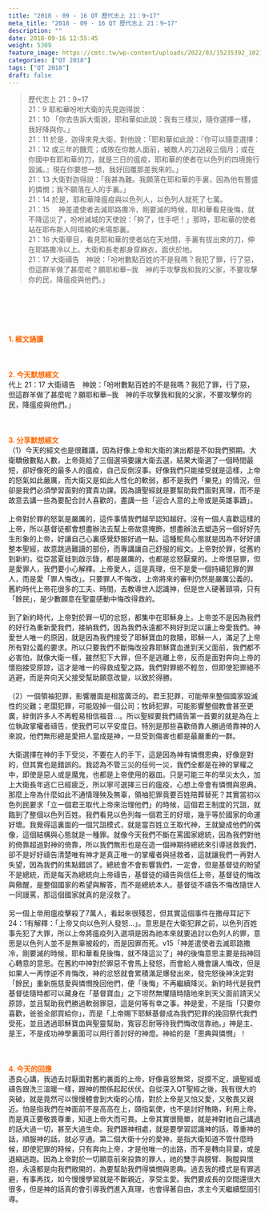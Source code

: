 ```yaml
---
title: "2018 - 09 - 16 QT 歷代志上 21：9~17"
meta_title: "2018 - 09 - 16 QT 歷代志上 21：9~17"
description: ""
date: 2018-09-16 12:55:45
weight: 5309
feature_image: https://cmtc.tw/wp-content/uploads/2022/03/15235392_10211799862337740_180693556567566654_o-1.webp
categories: ["QT 2018"]
tags: ["QT 2018"]
draft: false
---
```


<blockquote>歷代志上 21：9~17<br />
21：9 耶和華吩咐大衛的先見迦得說：<br />
21：10 「你去告訴大衛說，耶和華如此說：我有三樣災，隨你選擇一樣，我好降與你。」<br />
21：11 於是，迦得來見大衛，對他說：「耶和華如此說：『你可以隨意選擇：<br />
21：12 或三年的饑荒；或敗在你敵人面前，被敵人的刀追殺三個月；或在你國中有耶和華的刀，就是三日的瘟疫，耶和華的使者在以色列的四境施行毀滅。』現在你要想一想，我好回覆那差我來的。」<br />
21：13 大衛對迦得說：「我甚為難。我願落在耶和華的手裏，因為他有豐盛的憐憫；我不願落在人的手裏。」<br />
21：14 於是，耶和華降瘟疫與以色列人，以色列人就死了七萬。<br />
21：15 　神差遣使者去滅耶路撒冷，剛要滅的時候，耶和華看見後悔，就不降這災了，吩咐滅城的天使說：「夠了，住手吧！」那時，耶和華的使者站在耶布斯人阿珥楠的禾場那裏。<br />
21：16 大衛舉目，看見耶和華的使者站在天地間，手裏有拔出來的刀，伸在耶路撒冷以上。大衛和長老都身穿麻衣，面伏於地。<br />
21：17 大衛禱告　神說：「吩咐數點百姓的不是我嗎？我犯了罪，行了惡，但這群羊做了甚麼呢？願耶和華─我　神的手攻擊我和我的父家，不要攻擊你的民，降瘟疫與他們。」</blockquote><br />
&nbsp;<br />
<br />
&nbsp;<br />
<br />
<span style="color: #ff6600;"><strong>1. </strong><strong>經文誦讀</strong></span><br />
<br />
<span style="color: #ff6600;"><strong> </strong></span><br />
<br />
<span style="color: #ff6600;"><strong>2. 今天默想</strong><strong>經文<br />
</strong></span>代上 21：17 大衛禱告　神說：「吩咐數點百姓的不是我嗎？我犯了罪，行了惡，但這群羊做了甚麼呢？願耶和華─我　神的手攻擊我和我的父家，不要攻擊你的民，降瘟疫與他們。」<br />
<br />
&nbsp;<br />
<br />
<span style="color: #ff6600;"><strong>3. 分享默想經文<br />
</strong></span>（1）今天的經文也是很難講，因為好像上帝和大衛的演出都是不如我們預期。大衛驕傲數點人數，上帝竟給了三個選項要讓大衛去選，結果大衛選了一個時間最短，卻好像死的最多人的瘟疫，自己反倒沒事。好像我們只能接受就是這樣，上帝的怒氣如此嚴厲，而大衛又是如此人性化的軟弱，都不是我們「樂見」的情況，但卻是我們必須學習面對的寶貴功課。因為讀聖經就是要幫助我們面對真理，而不是故意去講一些為要配合討人喜歡的，盡講一些「迎合人意的上帝或是英雄事蹟」。<br />
<br />
上帝對於罪的怒氣是嚴厲的，這件事情我們越早認知越好。沒有一個人喜歡這樣的上帝，所以基督徒都會想盡辦法去幫上帝故意掩飾，想盡辦法去塑造另一個好好先生形象的上帝，好讓自己心裏感覺舒服好過一點。這種鴕鳥心態就是因為不好好讀整本聖經，故意跳過難讀的部份，而專講讓自己舒服的經文。上帝對於罪，從舊約到新約，從亞當夏娃到啟示錄，都是嚴厲的，也都是忿怒厭棄的。上帝恨惡罪，但是愛罪人，我們要小心解釋。上帝愛人，這是真理，但不是愛一個持續犯罪的罪人，而是愛「罪人悔改」。只要罪人不悔改，上帝將來的審判仍然是嚴厲公義的。舊約時代上帝花很多的工夫、時間，去教導世人認識神，但是世人硬著頸項，只有「餘民」，是少數願意在聖靈感動中悔改得救的。<br />
<br />
到了新約時代，上帝對於罪一切的忿怒，都集中在耶穌身上。上帝並不是因為我們的好行為重新愛我們，接納我們，因為我們永遠都不夠好到足以讓上帝愛我們。神愛世人唯一的原因，就是因為我們接受了耶穌寶血的救贖，耶穌一人，滿足了上帝所有對公義的要求。所以只要我們不斷悔改投靠耶穌寶血進到天父面前，我們都不必害怕，就像大衛一樣，雖然犯下大罪，但不是逃離上帝，反而是面對奔向上帝的懷抱接受原諒，這才是唯一的得救成聖之路。我們對罪絕不輕忽，但即使犯罪絕不逃避，而是奔向天父接受幫助願意改變，以致於得勝。<br />
<br />
（2）一個領袖犯罪，影響層面是相當廣泛的。君王犯罪，可能帶來整個國家毀滅性的災難；老闆犯罪，可能毀掉一個公司；牧師犯罪，可能影響整個教會甚至更廣，絆倒許多人不再輕易相信福音…。所以聖經要我們禱告第一首要的就是為在上位執政掌權者禱告，使我們可以平安度日。特別是那些喜歡倚靠人勝過倚靠神的人來說，他們無形總是愛把人當成是神，一旦受到傷害也都是最嚴重的一群。<br />
<br />
大衛選擇在神的手下受災，不要在人的手下，這是因為神有憐憫恩典，好像是對的，但其實也是錯誤的。我認為不管三災的任何一災，我們全都是在神的掌權之中，即使是惡人或是魔鬼，也都是上帝使用的器皿。只是可能三年的旱災太久，加上大衛長年逃亡已經疲乏，所以寧可選擇三日的瘟疫，心想上帝會有憐憫與恩典。那麼上帝為什麼如此不通情理殃及無辜，領袖犯罪竟要百姓陪葬替死？其實當初以色列民要求「立一個君王取代上帝來治理他們」的時候，這個君王制度的咒詛，就臨到了整個以色列百姓。我們看見以色列每一個君王的好壞，幾乎等於國家的命運好壞。我覺得這裏面的一個咒詛模式，就是當百姓立王取代神，王就變成他們的偶像，這個結構與心態就是一種罪。就像今天我們不斷在罵國家總統，因為我們對他的倚靠超過對神的倚靠，所以我們無形也是在造一個神期待總統來引導拯救我們，卻不是好好禱告清楚唯有神才是真正唯一的掌權者與拯救者，這就讓我們一再對人失望，因為我們的焦點錯誤了。總統會不會影響我們，一定會，但是基督徒的盼望不是總統，而是每天為總統向上帝禱告，基督徒的禱告與信任上帝，基督徒的悔改與儆醒，是整個國家的希望與解答，而不是總統本人。基督徒不禱告不悔改隨世人一同謾罵，那這個國家就真的是沒救了。<br />
<br />
另一個上帝用瘟疫擊殺了7萬人，看起來很殘忍，但其實這個事件在撒母耳記下24：1有解釋：「上帝又向以色列人發怒…」。意思是在大衛犯罪之前，以色列百姓事先犯了大罪，所以上帝將瘟疫列入選項是因為祂本來就要追討以色列人的罪，意思是以色列人並不是無辜被殺的，而是因罪而死。v15「神差遣使者去滅耶路撒冷，剛要滅的時候，耶和華看見後悔，就不降這災了」神的後悔意思主要是指神回心轉意的意思。在舊約中神對於罪惡不會馬上發怒，而會給人機會讓人悔改，但是如果人一再悖逆不肯悔改，神的忿怒就會累積滿足爆發出來，發完怒後神決定對「餘民」重新施慈愛與憐憫挽回他們，便「後悔」不再繼續降災。新約時代是我們基督徒隨時都可以藏身在「基督寶血」之下坦然無懼隨時隨地來到天父面前請天父原諒，並且幫助我們勝過軟弱罪惡，這是何等有幸之事。神是愛，不是指「只要你喜歡，爸爸全部買給你」，而是「上帝賜下耶穌基督成為我們犯罪的挽回祭代我們受死，並且透過耶穌寶血與聖靈幫助，寬容忍耐等待我們悔改信靠祂。」神是主、是王，不是成功神學裏面可以用行善討好的神燈。神給的是「恩典與憐憫」！<br />
<br />
&nbsp;<br />
<br />
<span style="color: #ff6600;"><strong>4. 今天的回應<br />
</strong></span>憑良心講，我過去討厭面對舊約裏面的上帝，好像喜怒無常，捉摸不定，讀聖經或禱告跟洗三溫暖一樣，跟神的關係起起伏伏。自從深入QT聖經之後，我有很大的突破，就是竟然可以慢慢體會到大衛的心情，對於上帝是又怕又愛，又敬畏又親近。怕是指我們在神面前不是高高在上，頤指氣使，也不是討好賄賂，利用上帝。而是真正要敬畏尊重，知道上帝大而可畏。上帝其實很簡單，就是神對祂自己講過的話大過一切，甚至大過生命。我們跟神相處，就是要學習認識神的話，尊重神的話，順服神的話，就必亨通。第二個大衛十分的愛神，是指大衛知道不管什麼時候，即使犯罪的時候，只有奔向上帝，才是他唯一的出路，而不是轉向背棄，或是退縮逃跑。因為上帝對於一切願意前來投靠的罪人，祂的雙手與膀臂、胸膛與懷抱，永遠都是向我們敞開的，為要幫助我們得憐憫與恩典。過去我的模式是有罪逃避，有事再找，如今慢慢學習就是不斷親近，享受主愛。我們要成長的空間還很大很多，但是神的話真的會引導我們進入真理，也會得著自由，求主今天繼續堅固引導。<br />
<br />
&nbsp;
        